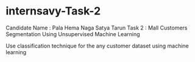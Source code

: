 # internsavy-Task-2
Candidate Name : Pala Hema Naga Satya Tarun
Task 2 : Mall Customers Segmentation Using Unsupervised Machine Learning

Use classification technique for the any customer dataset using machine learning
